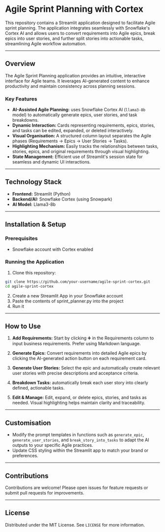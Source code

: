 # Agile Sprint Planning with Cortex

This repository contains a Streamlit application designed to facilitate Agile sprint planning. The application integrates seamlessly with Snowflake's Cortex AI and allows users to convert requirements into Agile epics, break epics into user stories, and further split stories into actionable tasks, streamlining Agile workflow automation.

---

## Overview

The Agile Sprint Planning application provides an intuitive, interactive interface for Agile teams. It leverages AI-generated content to enhance productivity and maintain consistency across planning sessions.

### Key Features

- **AI-Assisted Agile Planning:** uses Snowflake Cortex AI (`llama3-8b` model) to automatically generate epics, user stories, and task breakdowns.
- **Dynamic Interaction:** Cards representing requirements, epics, stories, and tasks can be edited, expanded, or deleted interactively.
- **Visual Organisation:** A structured column layout separates the Agile phases (Requirements → Epics → User Stories → Tasks).
- **Highlighting Mechanism:** Easily tracks the relationships between tasks, stories, epics, and original requirements through visual highlighting.
- **State Management:** Efficient use of Streamlit's session state for seamless and dynamic UI interactions.

---

## Technology Stack

- **Frontend:** Streamlit (Python)
- **Backend/AI:** Snowflake Cortex (using Snowpark)
- **AI Model:** Llama3-8b

---

## Installation & Setup

### Prerequisites

- Snowflake account with Cortex enabled

### Running the Application

1. Clone this repository:

```bash
git clone https://github.com/your-username/agile-sprint-cortex.git
cd agile-sprint-cortex
```

2. Create a new Streamlit App in your Snowflake account
3. Paste the contents of sprint_planner.py into the project
4. Run it

---

## How to Use

1. **Add Requirements:** Start by clicking ➕ in the Requirements column to input business requirements. Prefer using Markdown language.

2. **Generate Epics:** Convert requirements into detailed Agile epics by clicking the AI-generated action button on each requirement card.

3. **Generate User Stories:** Select the epic and automatically create relevant user stories with precise descriptions and acceptance criteria.

4. **Breakdown Tasks:** automatically break each user story into clearly defined, actionable tasks.

5. **Edit & Manage:** Edit, expand, or delete epics, stories, and tasks as needed. Visual highlighting helps maintain clarity and traceability.

---

## Customisation

- Modify the prompt templates in functions such as `generate_epic`, `generate_user_stories`, and `break_story_into_tasks` to adapt the AI outputs to your specific Agile practices.
- Update CSS styling within the Streamlit app to match your brand or preferences.

---

## Contributions

Contributions are welcome! Please open issues for feature requests or submit pull requests for improvements.

---

## License

Distributed under the MIT License. See `LICENSE` for more information.

